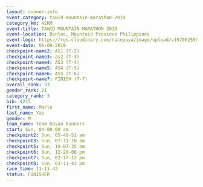 ```yaml
---
layout: runner-info 
event_category: tawid-mountain-marathon-2019 
category_km: 42KM 
event-title: TAWID MOUNTAIN MARATHON 2019 
event-location: Bontoc, Mountain Province Philippines 
event-logo: https://res.cloudinary.com/raceyaya/image/upload/v1570025905/logo/tawid-mountain_shpquo.png 
event-date: 06-08-2019 
checkpoint-name2: AS1 (T-2) 
checkpoint-name3: as2 (T-3) 
checkpoint-name4: AS3 (T-4) 
checkpoint-name5: AS4 (T-5) 
checkpoint-name6: AS5 (T-6) 
checkpoint-name7: FINISH (T-7) 
overall_rank: 33
gender_rank: 21
category_rank: 3
bib: 4215
first_name: Marlo
last_name: Yap
gender: M
team_name: Team Davao Runners
start: Sun, 04-00-00 am
checkpoint2: Sun, 05-49-51 am
checkpoint3: Sun, 07-11-10 am
checkpoint5: Sun, 10-07-35 am
checkpoint6: Sun, 12-20-06 pm
checkpoint7: Sun, 02-17-12 pm
checkpoint8: Sun, 03-11-43 pm
race_time: 11-11-43
status: FINISHER
---
```

